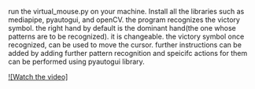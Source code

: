 run the virtual_mouse.py on your machine. Install all the libraries such as mediapipe, pyautogui, and openCV.
the program recognizes the victory symbol. the right hand by default is the dominant hand(the one whose patterns are to be recognized). it is changeable.
the victory symbol once recognized, can be used to move the cursor.
further instructions can be added by adding further pattern recognition and speicifc actions for them can be performed using pyautogui library.

[![Watch the video]](https://drive.google.com/file/d/1y5kX_Z33axBkYz3hhrCdlAaKh9OMKiB2/view?usp=drive_link)




